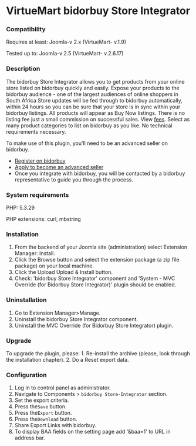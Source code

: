 # VirtueMart bidorbuy Store Integrator

### Compatibility
Requires at least: Joomla-v 2.x (VirtueMart- v.1.9)

Tested up to: Joomla-v 2.5 (VirtueMart- v.2.6.17)

### Description
The bidorbuy Store Integrator allows you to get products from your online store listed on bidorbuy quickly and easily.
Expose your products to the bidorbuy audience - one of the largest audiences of online shoppers in South Africa Store updates will be fed through to bidorbuy automatically, within 24 hours so you can be sure that your store is in sync within your bidorbuy listings. All products will appear as Buy Now listings. There is no listing fee just a small commission on successful sales. View [fees](https://support.bidorbuy.co.za/index.php?/Knowledgebase/Article/View/22/0/fee-rate-card---what-we-charge). Select as many product categories to list on bidorbuy as you like. No technical requirements necessary.

To make use of this plugin, you'll need to be an advanced seller on bidorbuy.
 * [Register on bidorbuy](https://www.bidorbuy.co.za/jsp/registration/UserRegistration.jsp?action=Modify)
 * [Apply to become an advanced seller](https://www.bidorbuy.co.za/jsp/seller/registration/UserSellersRequest.jsp)
 * Once you integrate with bidorbuy, you will be contacted by a bidorbuy representative to guide you through the process.

### System requirements

PHP: 5.3.29	 

PHP extensions: curl, mbstring

### Installation

1. From the backend of your Joomla site (administration) select Extension Manager: Install.
2. Click the Browse button and select the extension package (a zip file package) on your local machine.
3. Click the Upload Upload & Install button.
4. Check: 'bidorbuy Store Integrator' component and 'System - MVC Override (for Bidorbuy Store Integrator)' plugin should be enabled.

### Uninstallation

1. Go to Extension Manager>Manage.
2. Uninstall the  bidorbuy Store Integrator component.
3. Uninstall the MVC Override (for Bidorbuy Store Integrator) plugin. 

### Upgrade

To upgrade the plugin, please: 1. Re-install the archive (please, look through the installation chapter). 2. Do a Reset export data.

### Configuration

1. Log in to control panel as administrator.
2. Navigate to Components > `bidorbuy Store-Integrator` section.
3. Set the export criteria.
4. Press the`Save` button.
5. Press the`Export` button.
6. Press the`Download` button.
7. Share Export Links with bidorbuy.
8. To display BAA fields on the setting page add '&baa=1' to URL in address bar.
